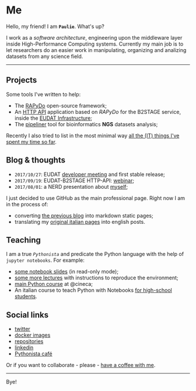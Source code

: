 


# Me

Hello, my friend! I am **`Paulie`**. What's up?

I work as a *software architecture*, engineering upon the middleware layer inside High-Performance Computing systems. Currently my main job is to let researchers do an easier work in manipulating, organizing and analizing datasets from any science field.


---


## Projects

Some tools I've written to help:

- The [RAPyDo](https://github.com/rapydo) open-source framework;
- An [HTTP API](https://eudat-b2stage.github.io/http-api) application based on *RAPyDo* for the B2STAGE service, inside the [EUDAT Infrastructure](https://eudat.eu/);
- The [pipeliner](https://bioinformatics.cineca.it) tool for bioinformatics **NGS** datasets analysis;

Recently I also tried to list in the most minimal way [all the (IT) things I've spent my time so far](chapters/things.md). 


## Blog & thoughts

- `2017/10/27`: EUDAT [developer meeting](chapters/helsinki17.md) and first stable release;
- `2017/09/19`: EUDAT-B2STAGE HTTP-API: [webinar](chapters/webinars/b2stage);
- `2017/08/01`: a NERD presentation about [myself](chapters/self.md);

I just decided to use GitHub as the main professional page.
Right now I am in the process of:

- converting [the previous blog](https://medium.com/@paolodonorio/latest) into markdown static pages;
- translating my [original italian pages](https://medium.com/@tempo_pause/latest) into english posts.


## Teaching

I am a true *`Pythonista`* and predicate the Python language with the help of `jupyter notebooks`. For example:

- [some notebook slides](http://nbviewer.jupyter.org/format/slides/github/cineca-scai/lectures/blob/sns/material/2017/01_introduction.ipynb#/) (in read-only mode);
- [some more lectures](https://gitlab.hpc.cineca.it/training/data/tree/school-rome-2017) with instructions to reproduce the environment;
- [main Python course](https://eventi.cineca.it/en/hpc/python-computational-science/roma-20170510) at @cineca;
- An italian course to teach Python with Notebooks [for high-school students](http://j.mp/2hcG3Iw).


## Social links

- [twitter](https://twitter.com/paolodonorio)
- [docker images](https://hub.docker.com/u/pdonorio)
- [repositories](https://github.com/pdonorio)
- [linkedin](https://www.linkedin.com/in/pdonorio/)
- [Pythonista café](https://forum.pythonistacafe.com/u/paulie/)

Or if you want to collaborate - please - [have a coffee with me](https://gitter.im/pdonorio/python-coffee).


---

Bye!
